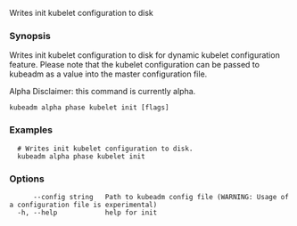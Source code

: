 
Writes init kubelet configuration to disk

### Synopsis

Writes init kubelet configuration to disk for dynamic kubelet configuration feature. Please note that the kubelet configuration can be passed to kubeadm as a value into the master configuration file. 

Alpha Disclaimer: this command is currently alpha.

```
kubeadm alpha phase kubelet init [flags]
```

### Examples

```
  # Writes init kubelet configuration to disk.
  kubeadm alpha phase kubelet init
```

### Options

```
      --config string   Path to kubeadm config file (WARNING: Usage of a configuration file is experimental)
  -h, --help            help for init
```

